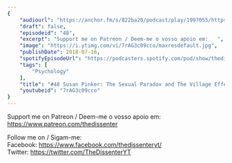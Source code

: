 ```yaml
---
{
	"audiourl": "https://anchor.fm/s/822ba20/podcast/play/1997055/https%3A%2F%2Fd3ctxlq1ktw2nl.cloudfront.net%2Fproduction%2F2018-11-28%2F7647844-44100-2-8eb1fbde5a6a2.mp3",
	"draft": false,
	"episodeid": "48",
	"excerpt": "Support me on Patreon / Deem-me o vosso apoio em:   ",
	"image": "https://i.ytimg.com/vi/7rAG3c09cco/maxresdefault.jpg",
	"publishDate": 2018-07-16,
	"spotifyEpisodeUrl": "https://podcasters.spotify.com/pod/show/thedissenter/episodes/48-Susan-Pinker-The-Sexual-Paradox-and-The-Village-Effect-e2repv",
	"tags": [
		"Psychology"
	],
	"title": "#48 Susan Pinker: The Sexual Paradox and The Village Effect",
	"youtubeid": "7rAG3c09cco"
}
---
```

Support me on Patreon / Deem-me o vosso apoio em:   
https://www.patreon.com/thedissenter

Follow me on / Sigam-me:  
Facebook: https://www.facebook.com/thedissenteryt/  
Twitter: https://twitter.com/TheDissenterYT
